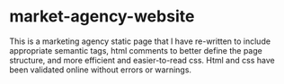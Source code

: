 # market-agency-website
This is a marketing agency static page that I have re-written to include appropriate semantic tags, html comments to better define the page structure, and more efficient and easier-to-read css. Html and css have been validated online without errors or warnings. 

